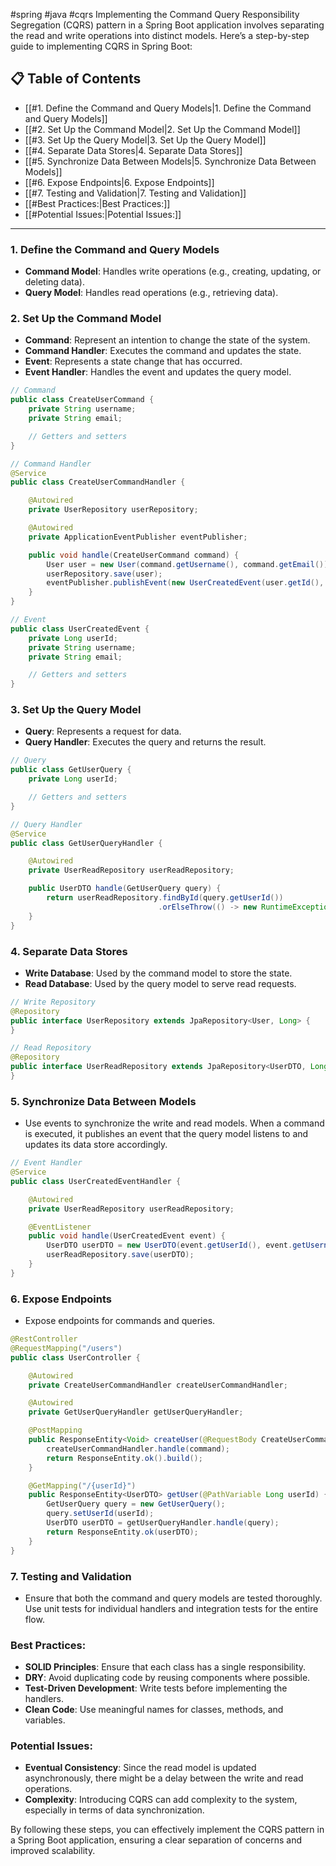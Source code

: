 #spring #java #cqrs
Implementing the Command Query Responsibility Segregation (CQRS) pattern in a Spring Boot application involves separating the read and write operations into distinct models. Here’s a step-by-step guide to implementing CQRS in Spring Boot:
## 📋 Table of Contents

- [[#1. Define the Command and Query Models|1. Define the Command and Query Models]]
- [[#2. Set Up the Command Model|2. Set Up the Command Model]]
- [[#3. Set Up the Query Model|3. Set Up the Query Model]]
- [[#4. Separate Data Stores|4. Separate Data Stores]]
- [[#5. Synchronize Data Between Models|5. Synchronize Data Between Models]]
- [[#6. Expose Endpoints|6. Expose Endpoints]]
- [[#7. Testing and Validation|7. Testing and Validation]]
- [[#Best Practices:|Best Practices:]]
- [[#Potential Issues:|Potential Issues:]]

---

### 1. **Define the Command and Query Models**
   - **Command Model**: Handles write operations (e.g., creating, updating, or deleting data).
   - **Query Model**: Handles read operations (e.g., retrieving data).

### 2. **Set Up the Command Model**
   - **Command**: Represent an intention to change the state of the system.
   - **Command Handler**: Executes the command and updates the state.
   - **Event**: Represents a state change that has occurred.
   - **Event Handler**: Handles the event and updates the query model.

```java
// Command
public class CreateUserCommand {
    private String username;
    private String email;

    // Getters and setters
}

// Command Handler
@Service
public class CreateUserCommandHandler {

    @Autowired
    private UserRepository userRepository;

    @Autowired
    private ApplicationEventPublisher eventPublisher;

    public void handle(CreateUserCommand command) {
        User user = new User(command.getUsername(), command.getEmail());
        userRepository.save(user);
        eventPublisher.publishEvent(new UserCreatedEvent(user.getId(), user.getUsername(), user.getEmail()));
    }
}

// Event
public class UserCreatedEvent {
    private Long userId;
    private String username;
    private String email;

    // Getters and setters
}
```

### 3. **Set Up the Query Model**
   - **Query**: Represents a request for data.
   - **Query Handler**: Executes the query and returns the result.

```java
// Query
public class GetUserQuery {
    private Long userId;

    // Getters and setters
}

// Query Handler
@Service
public class GetUserQueryHandler {

    @Autowired
    private UserReadRepository userReadRepository;

    public UserDTO handle(GetUserQuery query) {
        return userReadRepository.findById(query.getUserId())
                                 .orElseThrow(() -> new RuntimeException("User not found"));
    }
}
```

### 4. **Separate Data Stores**
   - **Write Database**: Used by the command model to store the state.
   - **Read Database**: Used by the query model to serve read requests.

```java
// Write Repository
@Repository
public interface UserRepository extends JpaRepository<User, Long> {
}

// Read Repository
@Repository
public interface UserReadRepository extends JpaRepository<UserDTO, Long> {
}
```

### 5. **Synchronize Data Between Models**
   - Use events to synchronize the write and read models. When a command is executed, it publishes an event that the query model listens to and updates its data store accordingly.

```java
// Event Handler
@Service
public class UserCreatedEventHandler {

    @Autowired
    private UserReadRepository userReadRepository;

    @EventListener
    public void handle(UserCreatedEvent event) {
        UserDTO userDTO = new UserDTO(event.getUserId(), event.getUsername(), event.getEmail());
        userReadRepository.save(userDTO);
    }
}
```

### 6. **Expose Endpoints**
   - Expose endpoints for commands and queries.

```java
@RestController
@RequestMapping("/users")
public class UserController {

    @Autowired
    private CreateUserCommandHandler createUserCommandHandler;

    @Autowired
    private GetUserQueryHandler getUserQueryHandler;

    @PostMapping
    public ResponseEntity<Void> createUser(@RequestBody CreateUserCommand command) {
        createUserCommandHandler.handle(command);
        return ResponseEntity.ok().build();
    }

    @GetMapping("/{userId}")
    public ResponseEntity<UserDTO> getUser(@PathVariable Long userId) {
        GetUserQuery query = new GetUserQuery();
        query.setUserId(userId);
        UserDTO userDTO = getUserQueryHandler.handle(query);
        return ResponseEntity.ok(userDTO);
    }
}
```

### 7. **Testing and Validation**
   - Ensure that both the command and query models are tested thoroughly. Use unit tests for individual handlers and integration tests for the entire flow.

### Best Practices:
- **SOLID Principles**: Ensure that each class has a single responsibility.
- **DRY**: Avoid duplicating code by reusing components where possible.
- **Test-Driven Development**: Write tests before implementing the handlers.
- **Clean Code**: Use meaningful names for classes, methods, and variables.

### Potential Issues:
- **Eventual Consistency**: Since the read model is updated asynchronously, there might be a delay between the write and read operations.
- **Complexity**: Introducing CQRS can add complexity to the system, especially in terms of data synchronization.

By following these steps, you can effectively implement the CQRS pattern in a Spring Boot application, ensuring a clear separation of concerns and improved scalability.